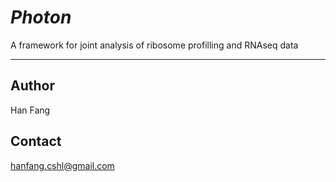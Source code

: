 # *Photon* 
A framework for joint analysis of ribosome profilling and RNAseq data

--------

## Author
Han Fang

## Contact
hanfang.cshl@gmail.com
